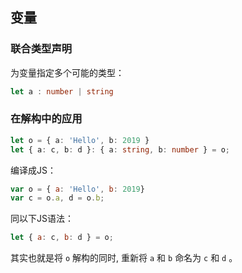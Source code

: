 <a name="zP70F"></a>
## 变量
<a name="qqeAy"></a>
### 联合类型声明
为变量指定多个可能的类型：
```typescript
let a : number | string
```

<a name="9Elex"></a>
### 在解构中的应用
```typescript
let o = { a: 'Hello', b: 2019 }
let { a: c, b: d }: { a: string, b: number } = o;
```

编译成JS：
```javascript
var o = { a: 'Hello', b: 2019}
var c = o.a, d = o.b;
```

同以下JS语法：
```javascript
let { a: c, b: d } = o;
```

其实也就是将 `o` 解构的同时, 重新将 `a` 和 `b` 命名为 `c` 和 `d` 。


